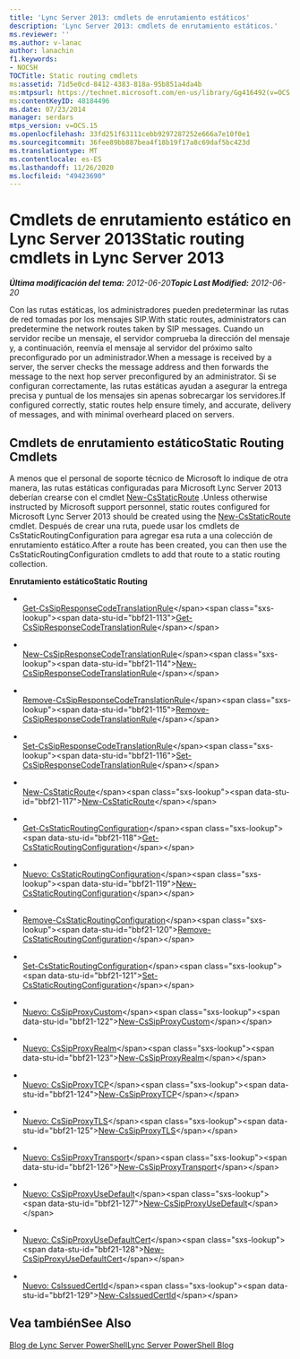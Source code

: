 ```yaml
---
title: 'Lync Server 2013: cmdlets de enrutamiento estáticos'
description: 'Lync Server 2013: cmdlets de enrutamiento estáticos.'
ms.reviewer: ''
ms.author: v-lanac
author: lanachin
f1.keywords:
- NOCSH
TOCTitle: Static routing cmdlets
ms:assetid: 71d5e0cd-8412-4383-818a-95b851a4da4b
ms:mtpsurl: https://technet.microsoft.com/en-us/library/Gg416492(v=OCS.15)
ms:contentKeyID: 48184496
ms.date: 07/23/2014
manager: serdars
mtps_version: v=OCS.15
ms.openlocfilehash: 33fd251f63111cebb9297287252e666a7e10f0e1
ms.sourcegitcommit: 36fee89bb887bea4f18b19f17a8c69daf5bc423d
ms.translationtype: MT
ms.contentlocale: es-ES
ms.lasthandoff: 11/26/2020
ms.locfileid: "49423690"
---
```

# <a name="static-routing-cmdlets-in-lync-server-2013"></a><span data-ttu-id="bbf21-103">Cmdlets de enrutamiento estático en Lync Server 2013</span><span class="sxs-lookup"><span data-stu-id="bbf21-103">Static routing cmdlets in Lync Server 2013</span></span>

<div data-xmlns="http://www.w3.org/1999/xhtml">

<div class="topic" data-xmlns="http://www.w3.org/1999/xhtml" data-msxsl="urn:schemas-microsoft-com:xslt" data-cs="https://msdn.microsoft.com/">

<div data-asp="https://msdn2.microsoft.com/asp">



</div>

<div id="mainSection">

<div id="mainBody"><span data-ttu-id="bbf21-104">

<span> </span></span><span class="sxs-lookup"><span data-stu-id="bbf21-104">

<span> </span></span></span>

<span data-ttu-id="bbf21-105">_**Última modificación del tema:** 2012-06-20_</span><span class="sxs-lookup"><span data-stu-id="bbf21-105">_**Topic Last Modified:** 2012-06-20_</span></span>

<span data-ttu-id="bbf21-106">Con las rutas estáticas, los administradores pueden predeterminar las rutas de red tomadas por los mensajes SIP.</span><span class="sxs-lookup"><span data-stu-id="bbf21-106">With static routes, administrators can predetermine the network routes taken by SIP messages.</span></span> <span data-ttu-id="bbf21-107">Cuando un servidor recibe un mensaje, el servidor comprueba la dirección del mensaje y, a continuación, reenvía el mensaje al servidor del próximo salto preconfigurado por un administrador.</span><span class="sxs-lookup"><span data-stu-id="bbf21-107">When a message is received by a server, the server checks the message address and then forwards the message to the next hop server preconfigured by an administrator.</span></span> <span data-ttu-id="bbf21-108">Si se configuran correctamente, las rutas estáticas ayudan a asegurar la entrega precisa y puntual de los mensajes sin apenas sobrecargar los servidores.</span><span class="sxs-lookup"><span data-stu-id="bbf21-108">If configured correctly, static routes help ensure timely, and accurate, delivery of messages, and with minimal overheard placed on servers.</span></span>

<div>

## <a name="static-routing-cmdlets"></a><span data-ttu-id="bbf21-109">Cmdlets de enrutamiento estático</span><span class="sxs-lookup"><span data-stu-id="bbf21-109">Static Routing Cmdlets</span></span>

<span data-ttu-id="bbf21-110">A menos que el personal de soporte técnico de Microsoft lo indique de otra manera, las rutas estáticas configuradas para Microsoft Lync Server 2013 deberían crearse con el cmdlet [New-CsStaticRoute](https://technet.microsoft.com/library/Gg398265(v=OCS.15)) .</span><span class="sxs-lookup"><span data-stu-id="bbf21-110">Unless otherwise instructed by Microsoft support personnel, static routes configured for Microsoft Lync Server 2013 should be created using the [New-CsStaticRoute](https://technet.microsoft.com/library/Gg398265(v=OCS.15)) cmdlet.</span></span> <span data-ttu-id="bbf21-111">Después de crear una ruta, puede usar los cmdlets de CsStaticRoutingConfiguration para agregar esa ruta a una colección de enrutamiento estático.</span><span class="sxs-lookup"><span data-stu-id="bbf21-111">After a route has been created, you can then use the CsStaticRoutingConfiguration cmdlets to add that route to a static routing collection.</span></span>

<span data-ttu-id="bbf21-112">**Enrutamiento estático**</span><span class="sxs-lookup"><span data-stu-id="bbf21-112">**Static Routing**</span></span>

  - <span></span>  
    <span data-ttu-id="bbf21-113">[Get-CsSipResponseCodeTranslationRule](https://technet.microsoft.com/library/Gg398130(v=OCS.15))</span><span class="sxs-lookup"><span data-stu-id="bbf21-113">[Get-CsSipResponseCodeTranslationRule](https://technet.microsoft.com/library/Gg398130(v=OCS.15))</span></span>

  - <span></span>  
    <span data-ttu-id="bbf21-114">[New-CsSipResponseCodeTranslationRule](https://technet.microsoft.com/library/Gg413041(v=OCS.15))</span><span class="sxs-lookup"><span data-stu-id="bbf21-114">[New-CsSipResponseCodeTranslationRule](https://technet.microsoft.com/library/Gg413041(v=OCS.15))</span></span>

  - <span></span>  
    <span data-ttu-id="bbf21-115">[Remove-CsSipResponseCodeTranslationRule](https://technet.microsoft.com/library/Gg412932(v=OCS.15))</span><span class="sxs-lookup"><span data-stu-id="bbf21-115">[Remove-CsSipResponseCodeTranslationRule](https://technet.microsoft.com/library/Gg412932(v=OCS.15))</span></span>

  - <span></span>  
    <span data-ttu-id="bbf21-116">[Set-CsSipResponseCodeTranslationRule](https://technet.microsoft.com/library/Gg425895(v=OCS.15))</span><span class="sxs-lookup"><span data-stu-id="bbf21-116">[Set-CsSipResponseCodeTranslationRule](https://technet.microsoft.com/library/Gg425895(v=OCS.15))</span></span>

<!-- end list -->

  - <span></span>  
    <span data-ttu-id="bbf21-117">[New-CsStaticRoute](https://technet.microsoft.com/library/Gg398265(v=OCS.15))</span><span class="sxs-lookup"><span data-stu-id="bbf21-117">[New-CsStaticRoute](https://technet.microsoft.com/library/Gg398265(v=OCS.15))</span></span>

<!-- end list -->

  - <span></span>  
    <span data-ttu-id="bbf21-118">[Get-CsStaticRoutingConfiguration](https://technet.microsoft.com/library/Gg398754(v=OCS.15))</span><span class="sxs-lookup"><span data-stu-id="bbf21-118">[Get-CsStaticRoutingConfiguration](https://technet.microsoft.com/library/Gg398754(v=OCS.15))</span></span>

  - <span></span>  
    <span data-ttu-id="bbf21-119">[Nuevo: CsStaticRoutingConfiguration](https://technet.microsoft.com/library/Gg425811(v=OCS.15))</span><span class="sxs-lookup"><span data-stu-id="bbf21-119">[New-CsStaticRoutingConfiguration](https://technet.microsoft.com/library/Gg425811(v=OCS.15))</span></span>

  - <span></span>  
    <span data-ttu-id="bbf21-120">[Remove-CsStaticRoutingConfiguration](https://technet.microsoft.com/library/Gg398668(v=OCS.15))</span><span class="sxs-lookup"><span data-stu-id="bbf21-120">[Remove-CsStaticRoutingConfiguration](https://technet.microsoft.com/library/Gg398668(v=OCS.15))</span></span>

  - <span></span>  
    <span data-ttu-id="bbf21-121">[Set-CsStaticRoutingConfiguration](https://technet.microsoft.com/library/Gg398724(v=OCS.15))</span><span class="sxs-lookup"><span data-stu-id="bbf21-121">[Set-CsStaticRoutingConfiguration](https://technet.microsoft.com/library/Gg398724(v=OCS.15))</span></span>

<!-- end list -->

  - <span></span>  
    <span data-ttu-id="bbf21-122">[Nuevo: CsSipProxyCustom](https://technet.microsoft.com/library/Gg425904(v=OCS.15))</span><span class="sxs-lookup"><span data-stu-id="bbf21-122">[New-CsSipProxyCustom](https://technet.microsoft.com/library/Gg425904(v=OCS.15))</span></span>

<!-- end list -->

  - <span></span>  
    <span data-ttu-id="bbf21-123">[Nuevo: CsSipProxyRealm](https://technet.microsoft.com/library/Gg413084(v=OCS.15))</span><span class="sxs-lookup"><span data-stu-id="bbf21-123">[New-CsSipProxyRealm](https://technet.microsoft.com/library/Gg413084(v=OCS.15))</span></span>

<!-- end list -->

  - <span></span>  
    <span data-ttu-id="bbf21-124">[Nuevo: CsSipProxyTCP](https://technet.microsoft.com/library/Gg425745(v=OCS.15))</span><span class="sxs-lookup"><span data-stu-id="bbf21-124">[New-CsSipProxyTCP](https://technet.microsoft.com/library/Gg425745(v=OCS.15))</span></span>

<!-- end list -->

  - <span></span>  
    <span data-ttu-id="bbf21-125">[Nuevo: CsSipProxyTLS](https://technet.microsoft.com/library/Gg398629(v=OCS.15))</span><span class="sxs-lookup"><span data-stu-id="bbf21-125">[New-CsSipProxyTLS](https://technet.microsoft.com/library/Gg398629(v=OCS.15))</span></span>

<!-- end list -->

  - <span></span>  
    <span data-ttu-id="bbf21-126">[Nuevo: CsSipProxyTransport](https://technet.microsoft.com/library/Gg398489(v=OCS.15))</span><span class="sxs-lookup"><span data-stu-id="bbf21-126">[New-CsSipProxyTransport](https://technet.microsoft.com/library/Gg398489(v=OCS.15))</span></span>

<!-- end list -->

  - <span></span>  
    <span data-ttu-id="bbf21-127">[Nuevo: CsSipProxyUseDefault](https://technet.microsoft.com/library/Gg398274(v=OCS.15))</span><span class="sxs-lookup"><span data-stu-id="bbf21-127">[New-CsSipProxyUseDefault](https://technet.microsoft.com/library/Gg398274(v=OCS.15))</span></span>

<!-- end list -->

  - <span></span>  
    <span data-ttu-id="bbf21-128">[Nuevo: CsSipProxyUseDefaultCert](https://technet.microsoft.com/library/Gg425858(v=OCS.15))</span><span class="sxs-lookup"><span data-stu-id="bbf21-128">[New-CsSipProxyUseDefaultCert](https://technet.microsoft.com/library/Gg425858(v=OCS.15))</span></span>

<!-- end list -->

  - <span></span>  
    <span data-ttu-id="bbf21-129">[Nuevo: CsIssuedCertId](https://technet.microsoft.com/library/Gg425814(v=OCS.15))</span><span class="sxs-lookup"><span data-stu-id="bbf21-129">[New-CsIssuedCertId](https://technet.microsoft.com/library/Gg425814(v=OCS.15))</span></span>

</div>

<div>

## <a name="see-also"></a><span data-ttu-id="bbf21-130">Vea también</span><span class="sxs-lookup"><span data-stu-id="bbf21-130">See Also</span></span>


[<span data-ttu-id="bbf21-131">Blog de Lync Server PowerShell</span><span class="sxs-lookup"><span data-stu-id="bbf21-131">Lync Server PowerShell Blog</span></span>](https://go.microsoft.com/fwlink/p/?linkid=203150)  
  

<span data-ttu-id="bbf21-132"></div>

</div>

<span> </span>

</div>

</div>

</span><span class="sxs-lookup"><span data-stu-id="bbf21-132"></div>

</div>

<span> </span>

</div>

</div>

</span></span></div>

